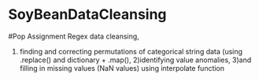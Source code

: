 # SoyBeanDataCleansing
#Pop Assignment
Regex data cleansing, 
1) finding and correcting permutations of categorical string data (using .replace() and dictionary + .map(), 
2)identifying value anomalies, 
3)and filling in missing values (NaN values) using interpolate function
